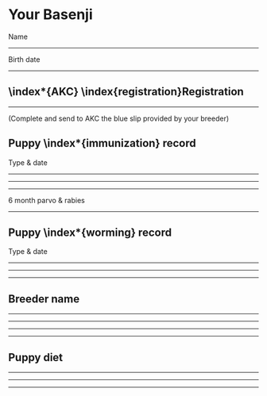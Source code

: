 # Your Basenji

Name

_____________________________________________

Birth date

______________________



## \index*{AKC} \index{registration}Registration

_________________________________________

(Complete and send to AKC the blue slip provided by your breeder)


## Puppy \index*{immunization} record

Type & date

_________________________________________

_________________________________________

_________________________________________


6 month parvo & rabies

________________________________________



## Puppy \index*{worming} record

Type & date

_________________________________________

_________________________________________

_________________________________________



## Breeder name

__________________________________________

__________________________________________

__________________________________________

__________________________________________



## Puppy diet

__________________________________________

__________________________________________

__________________________________________ 

